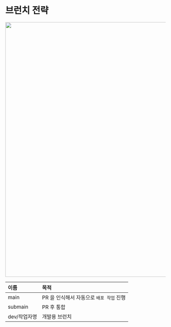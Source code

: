 # 브런치 전략

<img src="./FLOW-BRANCHES.png" style="width: 800px" />

| 이름 | 목적 |
| :--- | :--- |
| main | PR 을 인식해서 자동으로 `배포 작업` 진행 |
| submain | PR 후 통합 |
| dev/작업자명 | 개발용 브런치 |
